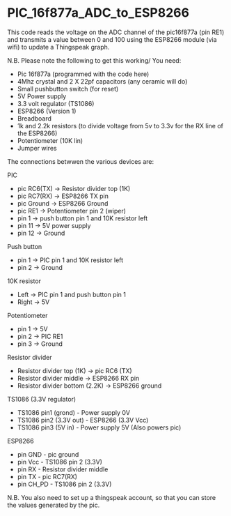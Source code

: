 # PIC_16f877a_ADC_to_ESP8266
This code reads the voltage on the ADC channel of the pic16f877a (pin RE1) and transmits a value between 0 and 100
using the ESP8266 module (via wifi) to update a Thingspeak graph.

N.B. Please note the following to get this working/ You need:

- Pic 16f877a (programmed with the code here)
- 4Mhz crystal and 2 X 22pf capacitors (any ceramic will do)
- Small pushbutton switch (for reset)
- 5V Power supply
- 3.3 volt regulator (TS1086)
- ESP8266 (Version 1)
- Breadboard
- 1k and 2.2k resistors (to divide voltage from 5v to 3.3v for the RX line of the ESP8266)
- Potentiometer (10K lin)
- Jumper wires


The connections betwwen the various devices are:

PIC
- pic RC6(TX) -> Resistor divider top (1K)
- pic RC7(RX) -> ESP8266 TX pin
- pic Ground  -> ESP8266 Ground
- pic RE1     -> Potentiometer pin 2 (wiper)
- pin 1       -> push button pin 1 and 10K resistor left
- pin 11      -> 5V power supply
- pin 12      -> Ground

Push button
- pin 1       -> PIC pin 1 and 10K resistor left
- pin 2       -> Ground

10K resistor
- Left          -> PIC pin 1 and push button pin 1
- Right         -> 5V 

Potentiometer
- pin 1  -> 5V     
- pin 2  -> PIC RE1
- pin 3  -> Ground

Resistor divider
- Resistor divider top (1K)      -> pic RC6 (TX)
- Resistor divider middle        -> ESP8266 RX pin
- Resistor divider bottom (2.2K) -> ESP8266 ground

TS1086 (3.3V regulator)
- TS1086 pin1 (grond)    - Power supply 0V
- TS1086 pin2 (3.3V out) - ESP8266 (3.3V Vcc)
- TS1086 pin3 (5V in)    - Power supply 5V (Also powers pic)

ESP8266
- pin GND   - pic ground
- pin Vcc   - TS1086 pin 2 (3.3V)
- pin RX    - Resistor divider middle
- pin TX    - pic RC7(RX)
- pin CH_PD - TS1086 pin 2 (3.3V)

N.B. You also need to set up a thingspeak account, so that you can store the values generated by the pic.
